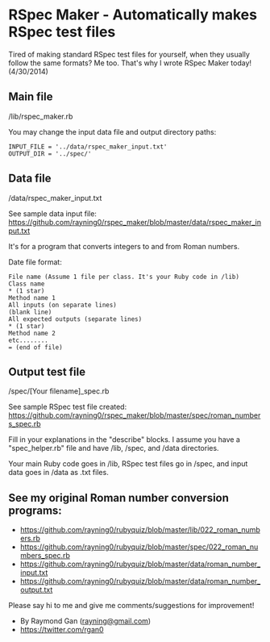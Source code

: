 RSpec Maker - Automatically makes RSpec test files
==================================================

Tired of making standard RSpec test files for yourself, when they usually follow the same formats? Me too. That's why I wrote RSpec Maker today! (4/30/2014)

## Main file

/lib/rspec_maker.rb

You may change the input data file and output directory paths:

```
INPUT_FILE = '../data/rspec_maker_input.txt'
OUTPUT_DIR = '../spec/'
```

## Data file

/data/rspec_maker_input.txt

See sample data input file: https://github.com/rayning0/rspec_maker/blob/master/data/rspec_maker_input.txt

It's for a program that converts integers to and from Roman numbers.

Date file format:

```
File name (Assume 1 file per class. It's your Ruby code in /lib)
Class name
* (1 star)
Method name 1
All inputs (on separate lines)
(blank line)
All expected outputs (separate lines)
* (1 star)
Method name 2
etc........
= (end of file)
```

## Output test file

/spec/[Your filename]_spec.rb

See sample RSpec test file created: https://github.com/rayning0/rspec_maker/blob/master/spec/roman_numbers_spec.rb

Fill in your explanations in the "describe" blocks. I assume you have a "spec_helper.rb" file and have /lib, /spec, and /data directories.

Your main Ruby code goes in /lib, RSpec test files go in /spec, and input data goes in /data as .txt files.

## See my original Roman number conversion programs:

 + https://github.com/rayning0/rubyquiz/blob/master/lib/022_roman_numbers.rb
 + https://github.com/rayning0/rubyquiz/blob/master/spec/022_roman_numbers_spec.rb
 + https://github.com/rayning0/rubyquiz/blob/master/data/roman_number_input.txt
 + https://github.com/rayning0/rubyquiz/blob/master/data/roman_number_output.txt

Please say hi to me and give me comments/suggestions for improvement!

 + By Raymond Gan (rayning@gmail.com)
 + https://twitter.com/rgan0
